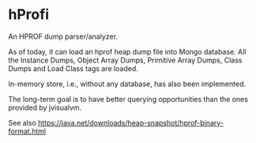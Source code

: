 # hProfi 

An HPROF dump parser/analyzer.

As of today, it can load an hprof heap dump file into Mongo database. 
All the Instance Dumps, Object Array Dumps, Primitive Array Dumps, Class Dumps and Load Class tags are loaded.

In-memory store, i.e., without any database, has also been implemented.

The long-term goal is to have better querying opportunities than the ones 
provided by jvisualvm.

See also https://java.net/downloads/heap-snapshot/hprof-binary-format.html

